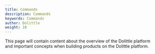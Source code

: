 ```yaml
---
title: Commands
description: Commands
keywords: Commands
author: Dolittle
weight: 10
---
```


This page will contain content about the overview of the Dolittle platform and important concepts when building products on the Dolittle platform.
